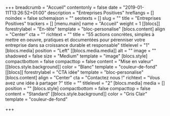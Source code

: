 +++
breadcrumb = "Accueil"
contentonly = false
date = "2019-01-11T13:26:52+01:00"
description = "Entreprises Positives"
hreflangs = []
noindex = false
schemajson = ""
seotexts = []
slug = ""
title = "Entreprises Positives"
trackers = []
[menu.main]
name = "Accueil"
weight = 1
[[blocs]]
forestrylabel = "En-tête"
template = "bloc-personalise"
[blocs.content]
align = "Center"
cta = ""
richtext = ""
title = "55 actions concrètes, simples à mettre en oeuvre, pratiques et documentées pour pérenniser votre entreprise dans sa croissance durable et responsable"
titlelevel = "1"
[blocs.media]
position = "Left"
[[blocs.media.media]]
alt = ""
image = ""
shadowed = false
size = "Medium"
template = "image"
[blocs.style]
compactbottom = false
compacttop = false
content = "Mise en valeur"
[[blocs.style.background]]
color = "Blanc"
template = "couleur-de-fond"
[[blocs]]
forestrylabel = "CTA idée"
template = "bloc-personalise"
[blocs.content]
align = "Center"
cta = "<a>Contactez nous !</a>"
richtext = "Vous avez une idée à partager ?"
title = ""
titlelevel = "2"
[blocs.media]
media = []
position = ""
[blocs.style]
compactbottom = false
compacttop = false
content = "Standard"
[[blocs.style.background]]
color = "Gris Clair"
template = "couleur-de-fond"

+++
